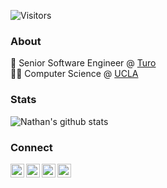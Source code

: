 ![Visitors](https://visitor-badge.laobi.icu/badge?page_id=nwtsai.nwtsai)

### About
🚙 Senior Software Engineer @ [Turo](https://www.turo.com) <br/>
👨‍💻 Computer Science @ [UCLA](https://www.ucla.edu)

### Stats
![Nathan's github stats](https://github-readme-stats.vercel.app/api?username=nwtsai&count_private=true&hide=prs,contribs&show_icons=true&hide_rank=true&include_all_commits=true&hide_title=false&icon_color=c9af98&text_color=4c586f&bg_color=f5f5f5&title_color=3e3e3b&cache_seconds=1800&line_height=20) <br/>

### Connect
<a href="https://linkedin.com/in/nwtsai">
  <img align="left" alt="Linkdein" width="22px" src="https://cdn.jsdelivr.net/npm/simple-icons@v3/icons/linkedin.svg" />
</a>
<a href="https://www.facebook.com/nathanwtsai">
  <img align="left" alt="Facebook" width="22px" src="https://cdn.jsdelivr.net/npm/simple-icons@v3/icons/facebook.svg" />
</a>
<a href="https://instagram.com/nathantsai">
  <img align="left" alt="Instagram" width="22px" src="https://cdn.jsdelivr.net/npm/simple-icons@v3/icons/instagram.svg" />
</a>
<a href="https://open.spotify.com/user/1215527424?si=SnJMSWgcRu6sxHttvSj5wQ">
  <img align="left" alt="Spotify" width="22px" src="https://cdn.jsdelivr.net/npm/simple-icons@v3/icons/spotify.svg" />
</a>
